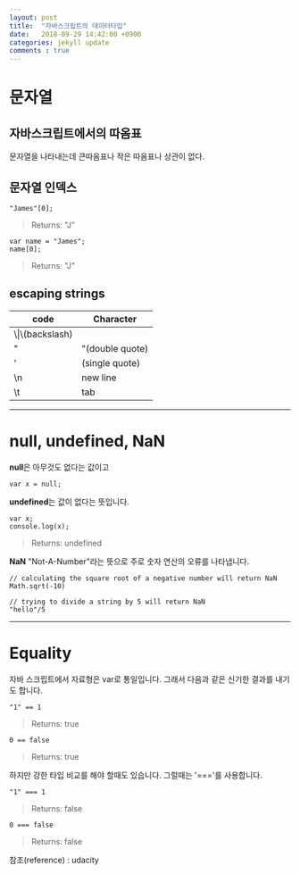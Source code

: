```yaml
---
layout: post
title:  "자바스크립트의 데이터타입"
date:   2018-09-29 14:42:00 +0900
categories: jekyll update
comments : true
---
```


# 문자열
## 자바스크립트에서의 따옴표

 문자열을 나타내는데 큰따옴표나 작은 따옴표나 상관이 없다.

## 문자열 인덱스

```
"James"[0];
```

> Returns: "J"

```
var name = "James";
name[0];
```

>Returns: "J"

## escaping strings

|code|Character|
|----|---------|
|\\\\|\\(backslash)|
|\"|"(double quote)|
|\'|\(single quote)|
|\n|new line|
|\t|tab|

---
# null, undefined, NaN

**null**은 아무것도 없다는 값이고

```var x = null;```

**undefined**는 값이 없다는 뜻입니다.
```
var x;
console.log(x);
```
> Returns: undefined


**NaN**
"Not-A-Number"라는 뜻으로 주로 숫자 연산의 오류를 나타냅니다.
```
// calculating the square root of a negative number will return NaN
Math.sqrt(-10)

// trying to divide a string by 5 will return NaN
"hello"/5
```

---
# Equality

자바 스크립트에서 자료형은 var로 통일입니다. 그래서 다음과 같은 신기한 결과를 내기도 합니다.
```
"1" == 1
```
>Returns: true

```
0 == false
```
>Returns: true

하지만 강한 타입 비교를 해야 할때도 있습니다. 그럴때는 '==='를 사용합니다.

```
"1" === 1
```
>Returns: false

```
0 === false
```
>Returns: false

참조(reference) : udacity
